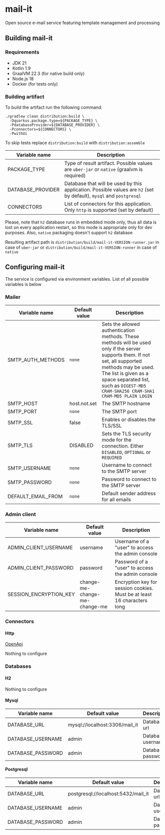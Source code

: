 # mail-it

Open source e-mail service featuring template management and processing

## Building mail-it

### Requirements

- JDK 21
- Kotlin 1.9
- GraalVM 22.3 (for native build only)
- Node.js 18
- Docker (for tests only)

### Building artifact

To build the artifact run the following command:

```shell
./gradlew clean distribution:build \
  -Dquarkus.package.type=${PACKAGE_TYPE} \
  -PdatabaseProvider=${DATABASE_PROVIDER} \
  -Pconnectors=${CONNECTORS} \
  -PwithUi
```

To skip tests replace `distribution:build` with `distribution:assemble`

| Variable name     | Description                                                                                                         |
|-------------------|---------------------------------------------------------------------------------------------------------------------|
| PACKAGE_TYPE      | Type of result artifact. Possible values are `uber-jar` or `native` (graalvm is required)                           | 
| DATABASE_PROVIDER | Database that will be used by this application. Possible values are `h2` (set by default), `mysql` and `postgresql` |
| CONNECTORS        | List of connectors for this application. Only `http` is supported (set by default)                                  |

Please, note that `h2` database runs in embedded mode only, thus all data is lost on every application restart, so this mode is appropriate only for dev
purposes. Also, `native` packaging doesn't support `h2` database

Resulting artifact path is `distribution/build/mail-it-VERSION-runner.jar` in case of `uber-jar` or `distribution/build/mail-it-VERSION-runner` in case
of `native`

## Configuring mail-it

The service is configured via environment variables. List of all possible variables is below 

### Mailer
| Variable name      | Default value | Description                                                                                                                                                                                                                                                       |
|--------------------|---------------|-------------------------------------------------------------------------------------------------------------------------------------------------------------------------------------------------------------------------------------------------------------------|
| SMTP_AUTH_METHODS  | `none`        | Sets the allowed authentication methods. These methods will be used only if the server supports them. If not set, all supported methods may be used. The list is given as a space separated list, such as `DIGEST-MD5 CRAM-SHA256 CRAM-SHA1 CRAM-MD5 PLAIN LOGIN` |
| SMTP_HOST          | host.not.set  | The SMTP hostname                                                                                                                                                                                                                                                 |
| SMTP_PORT          | `none`        | The SMTP port                                                                                                                                                                                                                                                     |  
| SMTP_SSL           | false         | Enables or disables the TLS/SSL                                                                                                                                                                                                                                   |
| SMTP_TLS           | DISABLED      | Sets the TLS security mode for the connection. Either `DISABLED`, `OPTIONAL` or `REQUIRED`                                                                                                                                                                        |   
| SMTP_USERNAME      | `none`        | Username to connect to the SMTP server                                                                                                                                                                                                                            |  
| SMTP_PASSWORD      | `none`        | Password to connect to the SMTP server                                                                                                                                                                                                                            |  
| DEFAULT_EMAIL_FROM | `none`        | Default sender address for all emails                                                                                                                                                                                                                             |

### Admin client
| Variable name          | Default value                 | Description                                                             |
|------------------------|-------------------------------|-------------------------------------------------------------------------|
| ADMIN_CLIENT_USERNAME  | username                      | Username of a "user" to access the admin console                        |
| ADMIN_CLIENT_PASSWORD  | password                      | Password of a "user" to access the admin console                        |
| SESSION_ENCRYPTION_KEY | change-me-change-me-change-me | Encryption key for session cookies. Must be at least 16 characters long |

### Connectors

#### Http
[OpenApi](connector/http/openapi.yaml)

Nothing to configure

### Databases

#### H2
Nothing to configure

#### Mysql
| Variable name     | Default value                  | Description       |
|-------------------|--------------------------------|-------------------|
| DATABASE_URL      | mysql://localhost:3306/mail_it | Database url      |
| DATABASE_USERNAME | admin                          | Database username |
| DATABASE_PASSWORD | admin                          | Database password |

#### Postgresql
| Variable name     | Default value                       | Description       |
|-------------------|-------------------------------------|-------------------|
| DATABASE_URL      | postgresql://localhost:5432/mail_it | Database url      |
| DATABASE_USERNAME | admin                               | Database username |
| DATABASE_PASSWORD | admin                               | Database password |
